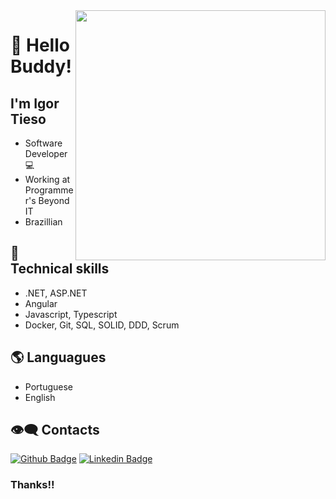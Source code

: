 <img align="right" width="400" height="400" src="https://media.giphy.com/media/FPbnShq1h1IS5FQyPD/giphy.gif">


# :pushpin: Hello Buddy!
##  I'm Igor Tieso

- Software Developer :computer:
- Working at Programmer's Beyond IT
- Brazillian

## :triangular_flag_on_post: Technical skills

- .NET, ASP.NET
- Angular
- Javascript, Typescript
- Docker, Git, SQL, SOLID, DDD, Scrum

## 🌎 Languagues


- Portuguese
- English

## :eye_speech_bubble: Contacts 

[![Github Badge](https://img.shields.io/badge/-Github-000?style=flat-square&logo=Github&logoColor=white&link=https://https://github.com/ITieso)](https://github.com/ITieso)
[![Linkedin Badge](https://img.shields.io/badge/-LinkedIn-blue?style=flat-square&logo=Linkedin&logoColor=white&link=https://www.linkedin.com/in/https://https://www.linkedin.com/in/igor-tieso-1b6bb0180/)](https://www.linkedin.com/in/igor-tieso-1b6bb0180/)

### Thanks!!
